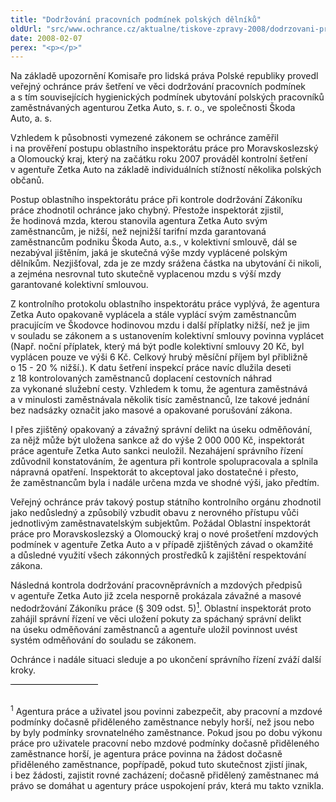 ```yaml
---
title: "Dodržování pracovních podmínek polských dělníků"
oldUrl: "src/www.ochrance.cz/aktualne/tiskove-zpravy-2008/dodrzovani-pracovnich-podminek-polskych-delniku"
date: 2008-02-07
perex: "<p></p>"
---
```


<!-- imported from the old website -->

<p class="Normln-web">Na základě upozornění Komisaře pro lidská práva Polské republiky provedl veřejný ochránce práv šetření ve věci dodržování pracovních podmínek a s tím souvisejících hygienických podmínek ubytování polských pracovníků zaměstnávaných agenturou Zetka Auto, s. r. o., ve společnosti Škoda Auto, a. s.</p><p class="Normln-web">Vzhledem k působnosti vymezené zákonem se ochránce zaměřil i na prověření postupu oblastního inspektorátu práce pro Moravskoslezský a Olomoucký kraj, který na začátku roku 2007 prováděl kontrolní šetření v agentuře Zetka Auto na základě individuálních stížností několika polských občanů.</p><p class="Normln-web">Postup oblastního inspektorátu práce při kontrole dodržování Zákoníku práce zhodnotil ochránce jako chybný. Přestože inspektorát zjistil, že hodinová mzda, kterou stanovila agentura Zetka Auto svým zaměstnancům, je nižší, než nejnižší tarifní mzda garantovaná zaměstnancům podniku Škoda Auto, a.s., v kolektivní smlouvě, dál se nezabýval jištěním, jaká je skutečná výše mzdy vyplácené polským dělníkům. Nezjišťoval, zda je ze mzdy srážena částka na ubytování či nikoli, a zejména nesrovnal tuto skutečně vyplacenou mzdu s výší mzdy garantované kolektivní smlouvou.</p><p class="Normln-web">Z kontrolního protokolu oblastního inspektorátu práce vyplývá, že agentura Zetka Auto opakovaně vyplácela a stále vyplácí svým zaměstnancům pracujícím ve Škodovce hodinovou mzdu i další příplatky nižší, než je jim v souladu se zákonem a s ustanovením kolektivní smlouvy povinna vyplácet (Např. noční příplatek, který má být podle kolektivní smlouvy 20 Kč, byl vyplácen pouze ve výši 6 Kč. Celkový hrubý měsíční příjem byl přibližně o 15 - 20 % nižší.). K datu šetření inspekcí práce navíc dlužila deseti z 18 kontrolovaných zaměstnanců doplacení cestovních náhrad za vykonané služební cesty. Vzhledem k tomu, že agentura zaměstnává a v minulosti zaměstnávala několik tisíc zaměstnanců, lze takové jednání bez nadsázky označit jako masové a opakované porušování zákona.</p><p class="Normln-web">I přes zjištěný opakovaný a závažný správní delikt na úseku odměňování, za nějž může být uložena sankce až do výše 2 000 000 Kč, inspektorát práce agentuře Zetka Auto sankci neuložil. Nezahájení správního řízení zdůvodnil konstatováním, že agentura při kontrole spolupracovala a splnila nápravná opatření. Inspektorát to akceptoval jako dostatečné i přesto, že zaměstnancům byla i nadále určena mzda ve shodné výši, jako předtím.</p><p class="Normln-web">Veřejný ochránce práv takový postup státního kontrolního orgánu zhodnotil jako nedůsledný a způsobilý vzbudit obavu z nerovného přístupu vůči jednotlivým zaměstnavatelským subjektům. Požádal Oblastní inspektorát práce pro Moravskoslezský a Olomoucký kraj o nové prošetření mzdových podmínek v agentuře Zetka Auto a v případě zjištěných závad o okamžité a důsledné využití všech zákonných prostředků k zajištění respektování zákona.</p><p class="Normln-web">Následná kontrola dodržování pracovněprávních a mzdových předpisů v agentuře Zetka Auto již zcela nesporně prokázala závažné a masové nedodržování Zákoníku práce (§ 309 odst. 5)<a href="https://www.ochrance.cz/aktualne/tiskove-zpravy-2008/dodrzovani-pracovnich-podminek-polskych-delniku/#note0"><sup>1</sup></a>. Oblastní inspektorát proto zahájil správní řízení ve věci uložení pokuty za spáchaný správní delikt na úseku odměňování zaměstnanců a agentuře uložil povinnost uvést systém odměňování do souladu se zákonem.</p><p class="Normln-web">Ochránce i nadále situaci sleduje a po ukončení správního řízení zváží další kroky.</p><div class="xxxfootnote"><p style="MARGIN: 0.5em 0px 0px; WIDTH: 10em; BORDER-TOP: black 1px solid"> </p><div id="note0"><p class="Textpoznpodarou"><sup>1</sup> Agentura práce a uživatel jsou povinni zabezpečit, aby pracovní a mzdové podmínky dočasně přiděleného zaměstnance nebyly horší, než jsou nebo by byly podmínky srovnatelného zaměstnance. Pokud jsou po dobu výkonu práce pro uživatele pracovní nebo mzdové podmínky dočasně přiděleného zaměstnance horší, je agentura práce povinna na žádost dočasně přiděleného zaměstnance, popřípadě, pokud tuto skutečnost zjistí jinak, i bez žádosti, zajistit rovné zacházení; dočasně přidělený zaměstnanec má právo se domáhat u agentury práce uspokojení práv, která mu takto vznikla.</p></div><!-- note0 --></div><!-- xxxfootnote -->
